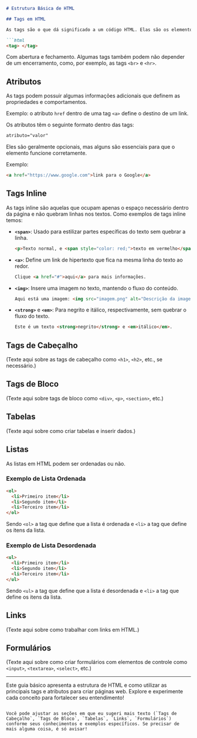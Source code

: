 ```markdown
# Estrutura Básica de HTML

## Tags em HTML

As tags são o que dá significado a um código HTML. Elas são os elementos com os quais podemos estruturar a página. As tags têm o seguinte formato:

```html
<tag> </tag>
```

Com abertura e fechamento. Algumas tags também podem não depender de um encerramento, como, por exemplo, as tags `<br>` e `<hr>`.

## Atributos

As tags podem possuir algumas informações adicionais que definem as propriedades e comportamentos. 

Exemplo: o atributo `href` dentro de uma tag `<a>` define o destino de um link.

Os atributos têm o seguinte formato dentro das tags:

```html
atributo="valor"
```

Eles são geralmente opcionais, mas alguns são essenciais para que o elemento funcione corretamente.

Exemplo:

```html
<a href="https://www.google.com">link para o Google</a>
```

## Tags Inline

As tags inline são aquelas que ocupam apenas o espaço necessário dentro da página e não quebram linhas nos textos. Como exemplos de tags inline temos:

- **`<span>`**: Usado para estilizar partes específicas do texto sem quebrar a linha.

  ```html
  <p>Texto normal, e <span style="color: red;">texto em vermelho</span>.</p>
  ```

- **`<a>`**: Define um link de hipertexto que fica na mesma linha do texto ao redor.

  ```html
  Clique <a href="#">aqui</a> para mais informações.
  ```

- **`<img>`**: Insere uma imagem no texto, mantendo o fluxo do conteúdo.

  ```html
  Aqui está uma imagem: <img src="imagem.png" alt="Descrição da imagem">
  ```

- **`<strong>`** e **`<em>`**: Para negrito e itálico, respectivamente, sem quebrar o fluxo do texto.

  ```html
  Este é um texto <strong>negrito</strong> e <em>itálico</em>.
  ```

## Tags de Cabeçalho

(Texte aqui sobre as tags de cabeçalho como `<h1>`, `<h2>`, etc., se necessário.)

## Tags de Bloco

(Texte aqui sobre tags de bloco como `<div>`, `<p>`, `<section>`, etc.)

## Tabelas

(Texte aqui sobre como criar tabelas e inserir dados.)

## Listas

As listas em HTML podem ser ordenadas ou não.

### Exemplo de Lista Ordenada

```html
<ol>
  <li>Primeiro item</li>
  <li>Segundo item</li>
  <li>Terceiro item</li>
</ol>
```

Sendo `<ol>` a tag que define que a lista é ordenada e `<li>` a tag que define os itens da lista.

### Exemplo de Lista Desordenada

```html
<ul>
  <li>Primeiro item</li>
  <li>Segundo item</li>
  <li>Terceiro item</li>
</ul>
```

Sendo `<ul>` a tag que define que a lista é desordenada e `<li>` a tag que define os itens da lista.

## Links

(Texte aqui sobre como trabalhar com links em HTML.)

## Formulários

(Texte aqui sobre como criar formulários com elementos de controle como `<input>`, `<textarea>`, `<select>`, etc.)

---

Este guia básico apresenta a estrutura de HTML e como utilizar as principais tags e atributos para criar páginas web. Explore e experimente cada conceito para fortalecer seu entendimento!
```

Você pode ajustar as seções em que eu sugeri mais texto (`Tags de Cabeçalho`, `Tags de Bloco`, `Tabelas`, `Links`, `Formulários`) conforme seus conhecimentos e exemplos específicos. Se precisar de mais alguma coisa, é só avisar!